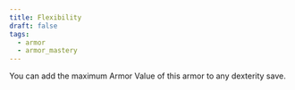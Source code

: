 ```yaml
---
title: Flexibility
draft: false
tags:
  - armor
  - armor_mastery
---
```

You can add the maximum Armor Value of this armor to any dexterity save.